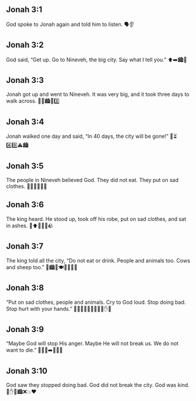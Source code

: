 ## Jonah 3:1
God spoke to Jonah again and told him to listen. 🗣️👂
## Jonah 3:2
God said, “Get up. Go to Nineveh, the big city. Say what I tell you.” ⬆️➡️🏙️📣
## Jonah 3:3
Jonah got up and went to Nineveh. It was very big, and it took three days to walk across. 🚶‍♂️🏙️📅3️⃣
## Jonah 3:4
Jonah walked one day and said, “In 40 days, the city will be gone!” 📣⏳4️⃣0️⃣⚠️🏙️
## Jonah 3:5
The people in Nineveh believed God. They did not eat. They put on sad clothes. 👥🙏🚫🍞👕😢
## Jonah 3:6
The king heard. He stood up, took off his robe, put on sad clothes, and sat in ashes. 👑⬆️🧥❌👕🪨
## Jonah 3:7
The king told all the city, “Do not eat or drink. People and animals too. Cows and sheep too.” 📢🏙️🚫🍽️🚫💧🐄🐑
## Jonah 3:8
“Put on sad clothes, people and animals. Cry to God loud. Stop doing bad. Stop hurt with your hands.” 👕😢👨‍👩‍👧‍👦🐄🙏📣✋❌
## Jonah 3:9
“Maybe God will stop His anger. Maybe He will not break us. We do not want to die.” 🤞🙏😟➡️🙂❌💥
## Jonah 3:10
God saw they stopped doing bad. God did not break the city. God was kind. 👀✋❌🏙️❌💥❤️
